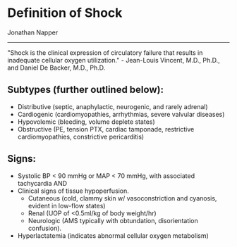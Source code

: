 # Definition of Shock

Jonathan Napper

---

"Shock is the clinical expression of circulatory failure that results in inadequate cellular oxygen utilization." - Jean-Louis Vincent, M.D., Ph.D., and Daniel De Backer, M.D., Ph.D.

## Subtypes (further outlined below): 
-	Distributive (septic, anaphylactic, neurogenic, and rarely adrenal)
-	Cardiogenic (cardiomyopathies, arrhythmias, severe valvular diseases) 
-	Hypovolemic (bleeding, volume deplete states)
-	Obstructive (PE, tension PTX, cardiac tamponade, restrictive cardiomyopathies, constrictive pericarditis) 

## Signs:
-	Systolic BP < 90 mmHg or MAP < 70 mmHg, with associated tachycardia AND
-	Clinical signs of tissue hypoperfusion.
    -	Cutaneous (cold, clammy skin w/ vasoconstriction and cyanosis, evident in low-flow states)
    -	Renal (UOP of <0.5ml/kg of body weight/hr)
    -	Neurologic (AMS typically with obtundation, disorientation confusion). 
-	Hyperlactatemia (indicates abnormal cellular oxygen metabolism)
